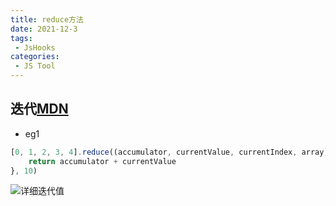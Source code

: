 ```yaml
---
title: reduce方法
date: 2021-12-3
tags:
 - JsHooks
categories:
 - JS Tool
---
```

## 迭代[MDN](https://developer.mozilla.org/zh-CN/docs/Web/JavaScript/Reference/Global_Objects/Array/Reduce)
- eg1
```js
[0, 1, 2, 3, 4].reduce((accumulator, currentValue, currentIndex, array) => {
    return accumulator + currentValue
}, 10)
```
![详细迭代值](https://s3.bmp.ovh/imgs/2021/12/8a105412a269b580.png)
